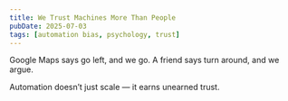 ```yaml
---
title: We Trust Machines More Than People
pubDate: 2025-07-03
tags: [automation bias, psychology, trust]
---
```


Google Maps says go left, and we go.
A friend says turn around, and we argue.

Automation doesn’t just scale — it earns unearned trust.
